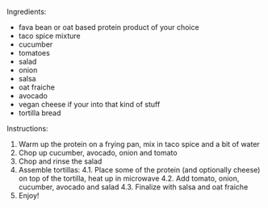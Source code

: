 Ingredients:
- fava bean or oat based protein product of your choice
- taco spice mixture
- cucumber
- tomatoes
- salad
- onion
- salsa
- oat fraiche
- avocado
- vegan cheese if your into that kind of stuff
- tortilla bread

Instructions:
1. Warm up the protein on a frying pan, mix in taco spice and a bit of water
2. Chop up cucumber, avocado, onion and tomato
3. Chop and rinse the salad
4. Assemble tortillas:
	4.1. Place some of the protein (and optionally cheese) on top of the tortilla, heat up in microwave
	4.2. Add tomato, onion, cucumber, avocado and salad
	4.3. Finalize with salsa and oat fraiche
5. Enjoy!
